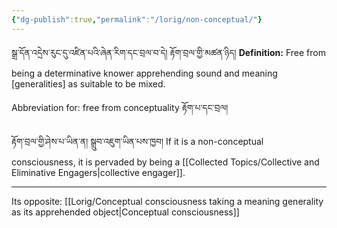 ```yaml
---
{"dg-publish":true,"permalink":"/lorig/non-conceptual/"}
---
```


སྒྲ་དོན་འདྲེས་རུང་དུ་འཛིན་པའི་ཞེན་རིག་དང་བྲལ་བ་དེ། རྟོག་བྲལ་གྱི་མཚན་ཉིད།
**Definition:** Free from being a determinative knower apprehending sound and meaning [generalities] as suitable to be mixed.

Abbreviation for: free from conceptuality རྟོག་པ་དང་བྲལ།

རྟོག་བྲལ་གྱི་ཤེས་པ་ཡིན་ན། སྒྲུབ་འཇུག་ཡིན་པས་ཁྱབ།
If it is a non-conceptual consciousness, it is pervaded by being a [[Collected Topics/Collective and Eliminative Engagers\|collective engager]].

---
Its opposite: [[Lorig/Conceptual consciousness taking a meaning generality as its apprehended object\|Conceptual consciousness]]
